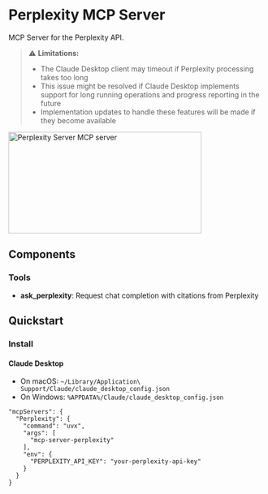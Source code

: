 # Perplexity MCP Server

MCP Server for the Perplexity API.

> :warning: **Limitations:**
> - The Claude Desktop client may timeout if Perplexity processing takes too long
> - This issue might be resolved if Claude Desktop implements support for long running operations and progress reporting in the future
> - Implementation updates to handle these features will be made if they become available

<a href="https://glama.ai/mcp/servers/hchfq9bydq"><img width="380" height="200" src="https://glama.ai/mcp/servers/hchfq9bydq/badge" alt="Perplexity Server MCP server" /></a>

## Components

### Tools

- **ask_perplexity**: Request chat completion with citations from Perplexity  

## Quickstart

### Install

#### Claude Desktop

- On macOS: `~/Library/Application\ Support/Claude/claude_desktop_config.json`  
- On Windows: `%APPDATA%/Claude/claude_desktop_config.json`

```
"mcpServers": {
  "Perplexity": {
    "command": "uvx",
    "args": [
      "mcp-server-perplexity"
    ],
    "env": {
      "PERPLEXITY_API_KEY": "your-perplexity-api-key"
    }
  }
}
```

